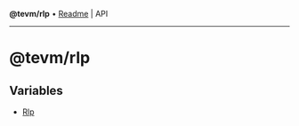 **@tevm/rlp** • [Readme](README.md) \| API

***

# @tevm/rlp

## Variables

- [Rlp](variables/Rlp.md)
